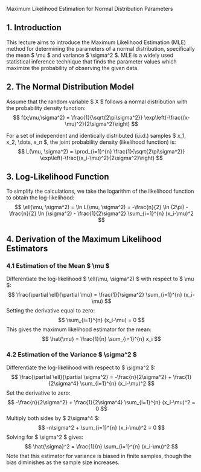 Maximum Likelihood Estimation for Normal Distribution Parameters

## 1. Introduction
This lecture aims to introduce the Maximum Likelihood Estimation (MLE) method for determining the parameters of a normal distribution, specifically the mean $ \mu $ and variance $ \sigma^2 $. MLE is a widely used statistical inference technique that finds the parameter values which maximize the probability of observing the given data.

## 2. The Normal Distribution Model
Assume that the random variable $ X $ follows a normal distribution with the probability density function:
$$
f(x;\mu,\sigma^2) = \frac{1}{\sqrt{2\pi\sigma^2}} \exp\left(-\frac{(x-\mu)^2}{2\sigma^2}\right)
$$

For a set of independent and identically distributed (i.i.d.) samples $ x_1, x_2, \dots, x_n $, the joint probability density (likelihood function) is:
$$
L(\mu, \sigma^2) = \prod_{i=1}^{n} \frac{1}{\sqrt{2\pi\sigma^2}} \exp\left(-\frac{(x_i-\mu)^2}{2\sigma^2}\right)
$$

## 3. Log-Likelihood Function
To simplify the calculations, we take the logarithm of the likelihood function to obtain the log-likelihood:
$$
\ell(\mu, \sigma^2) = \ln L(\mu, \sigma^2) = -\frac{n}{2} \ln (2\pi) - \frac{n}{2} \ln (\sigma^2) - \frac{1}{2\sigma^2} \sum_{i=1}^{n} (x_i-\mu)^2
$$

## 4. Derivation of the Maximum Likelihood Estimators

### 4.1 Estimation of the Mean $ \mu $
Differentiate the log-likelihood $ \ell(\mu, \sigma^2) $ with respect to $ \mu $:
$$
\frac{\partial \ell}{\partial \mu} = \frac{1}{\sigma^2} \sum_{i=1}^{n} (x_i-\mu)
$$
Setting the derivative equal to zero:
$$
\sum_{i=1}^{n} (x_i-\mu) = 0
$$
This gives the maximum likelihood estimator for the mean:
$$
\hat{\mu} = \frac{1}{n} \sum_{i=1}^{n} x_i
$$

### 4.2 Estimation of the Variance $ \sigma^2 $
Differentiate the log-likelihood with respect to $ \sigma^2 $:
$$
\frac{\partial \ell}{\partial \sigma^2} = -\frac{n}{2\sigma^2} + \frac{1}{2\sigma^4} \sum_{i=1}^{n} (x_i-\mu)^2
$$
Set the derivative to zero:
$$
-\frac{n}{2\sigma^2} + \frac{1}{2\sigma^4} \sum_{i=1}^{n} (x_i-\mu)^2 = 0
$$
Multiply both sides by $ 2\sigma^4 $:
$$
-n\sigma^2 + \sum_{i=1}^{n} (x_i-\mu)^2 = 0
$$
Solving for $ \sigma^2 $ gives:
$$
\hat{\sigma}^2 = \frac{1}{n} \sum_{i=1}^{n} (x_i-\mu)^2
$$
Note that this estimator for variance is biased in finite samples, though the bias diminishes as the sample size increases.
